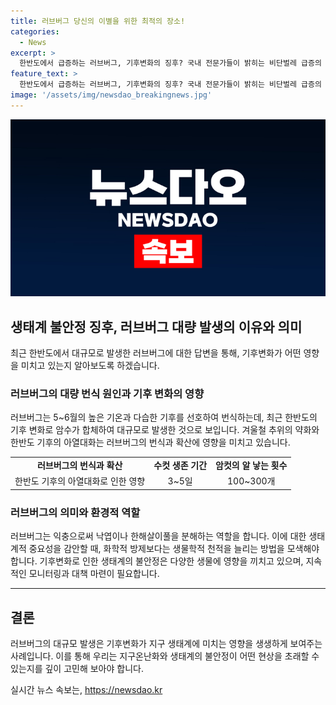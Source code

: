 ```yaml
---
title: 러브버그 당신의 이별을 위한 최적의 장소!
categories:
  - News
excerpt: >
  한반도에서 급증하는 러브버그, 기후변화의 징후? 국내 전문가들이 밝히는 비단벌레 급증의 이유와 의미, 대응법에 대해 알아보자. 
feature_text: >
  한반도에서 급증하는 러브버그, 기후변화의 징후? 국내 전문가들이 밝히는 비단벌레 급증의 이유와 의미, 대응법에 대해 알아보자. 
image: '/assets/img/newsdao_breakingnews.jpg'
---
```


<p><img src="/assets/img/newsdao_breakingnews.jpg" alt="koreaapp 속보" /></p>

<h2 data-ke-size="size26">생태계 불안정 징후, 러브버그 대량 발생의 이유와 의미</h2>

<p data-ke-size="size16">최근 한반도에서 대규모로 발생한 러브버그에 대한 답변을 통해, 기후변화가 어떤 영향을 미치고 있는지 알아보도록 하겠습니다.</p>

<h3>러브버그의 대량 번식 원인과 기후 변화의 영향</h3>

<p data-ke-size="size16">러브버그는 5~6월의 높은 기온과 다습한 기후를 선호하여 번식하는데, 최근 한반도의 기후 변화로 암수가 합체하여 대규모로 발생한 것으로 보입니다. 겨울철 추위의 약화와 한반도 기후의 아열대화는 러브버그의 번식과 확산에 영향을 미치고 있습니다.</p>

<table>
  <tr>
    <td style="text-align: center; height: 17px;"><b>러브버그의 번식과 확산</b></td>
    <td style="text-align: center; height: 17px;"><b>수컷 생존 기간</b></td>
    <td style="text-align: center; height: 17px;"><b>암컷의 알 낳는 횟수</b></td>
  </tr>
  <tr>
    <td style="text-align: center; height: 17px;">한반도 기후의 아열대화로 인한 영향</td>
    <td style="text-align: center; height: 17px;">3~5일</td>
    <td style="text-align: center; height: 17px;">100~300개</td>
  </tr>
</table>

<h3>러브버그의 의미와 환경적 역할</h3>

<p data-ke-size="size16">러브버그는 익충으로써 낙엽이나 한해살이풀을 분해하는 역할을 합니다. 이에 대한 생태계적 중요성을 감안할 때, 화학적 방제보다는 생물학적 천적을 늘리는 방법을 모색해야 합니다. 기후변화로 인한 생태계의 불안정은 다양한 생물에 영향을 끼치고 있으며, 지속적인 모니터링과 대책 마련이 필요합니다.</p>

<hr>

<h2 data-ke-size="size26">결론</h2>

<p data-ke-size="size16">러브버그의 대규모 발생은 기후변화가 지구 생태계에 미치는 영향을 생생하게 보여주는 사례입니다. 이를 통해 우리는 지구온난화와 생태계의 불안정이 어떤 현상을 초래할 수 있는지를 깊이 고민해 보아야 합니다.</p>
실시간 뉴스 속보는, <a href="https://newsdao.kr" rel="dofollow">https://newsdao.kr</a>


